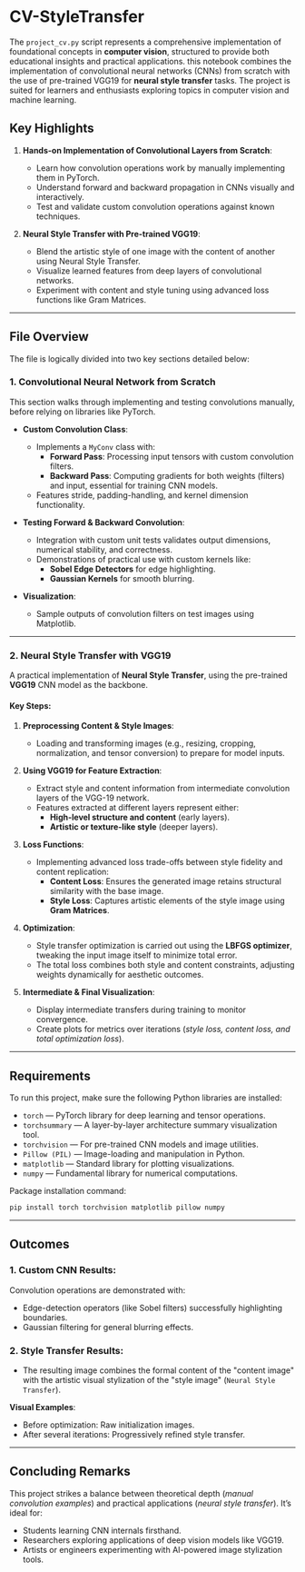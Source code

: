 # CV-StyleTransfer

The `project_cv.py` script represents a comprehensive implementation of foundational concepts in **computer vision**, structured to provide both educational insights and practical applications. this notebook combines the implementation of convolutional neural networks (CNNs) from scratch with the use of pre-trained VGG19 for **neural style transfer** tasks. The project is suited for learners and enthusiasts exploring topics in computer vision and machine learning.

## Key Highlights
1. **Hands-on Implementation of Convolutional Layers from Scratch**:
   - Learn how convolution operations work by manually implementing them in PyTorch.
   - Understand forward and backward propagation in CNNs visually and interactively.
   - Test and validate custom convolution operations against known techniques.

2. **Neural Style Transfer with Pre-trained VGG19**:
   - Blend the artistic style of one image with the content of another using Neural Style Transfer.
   - Visualize learned features from deep layers of convolutional networks.
   - Experiment with content and style tuning using advanced loss functions like Gram Matrices.

---

## File Overview 

The file is logically divided into two key sections detailed below:

### **1. Convolutional Neural Network from Scratch**

This section walks through implementing and testing convolutions manually, before relying on libraries like PyTorch.

- **Custom Convolution Class**:
    - Implements a `MyConv` class with:
      - **Forward Pass**: Processing input tensors with custom convolution filters.
      - **Backward Pass**: Computing gradients for both weights (filters) and input, essential for training CNN models.
    - Features stride, padding-handling, and kernel dimension functionality.

- **Testing Forward & Backward Convolution**:
    - Integration with custom unit tests validates output dimensions, numerical stability, and correctness.
    - Demonstrations of practical use with custom kernels like:
        - **Sobel Edge Detectors** for edge highlighting.
        - **Gaussian Kernels** for smooth blurring.

- **Visualization**:
    - Sample outputs of convolution filters on test images using Matplotlib.

---

### **2. Neural Style Transfer with VGG19**

A practical implementation of **Neural Style Transfer**, using the pre-trained **VGG19** CNN model as the backbone.

#### Key Steps:

1. **Preprocessing Content & Style Images**:
   - Loading and transforming images (e.g., resizing, cropping, normalization, and tensor conversion) to prepare for model inputs.

2. **Using VGG19 for Feature Extraction**:
   - Extract style and content information from intermediate convolution layers of the VGG-19 network.
   - Features extracted at different layers represent either:
     - **High-level structure and content** (early layers).
     - **Artistic or texture-like style** (deeper layers).

3. **Loss Functions**:
   - Implementing advanced loss trade-offs between style fidelity and content replication:
     - **Content Loss**: Ensures the generated image retains structural similarity with the base image.
     - **Style Loss**: Captures artistic elements of the style image using **Gram Matrices**.

4. **Optimization**:
   - Style transfer optimization is carried out using the **LBFGS optimizer**, tweaking the input image itself to minimize total error.
   - The total loss combines both style and content constraints, adjusting weights dynamically for aesthetic outcomes.

5. **Intermediate & Final Visualization**:
   - Display intermediate transfers during training to monitor convergence.
   - Create plots for metrics over iterations (*style loss, content loss, and total optimization loss*).

---

## Requirements
To run this project, make sure the following Python libraries are installed:
- `torch` — PyTorch library for deep learning and tensor operations.
- `torchsummary` — A layer-by-layer architecture summary visualization tool.
- `torchvision` — For pre-trained CNN models and image utilities.
- `Pillow (PIL)` — Image-loading and manipulation in Python.
- `matplotlib` — Standard library for plotting visualizations.
- `numpy` — Fundamental library for numerical computations.

Package installation command:
```bash
pip install torch torchvision matplotlib pillow numpy
```

---

## Outcomes

### 1. **Custom CNN Results**:
Convolution operations are demonstrated with:
- Edge-detection operators (like Sobel filters) successfully highlighting boundaries.
- Gaussian filtering for general blurring effects.

### 2. **Style Transfer Results**:
- The resulting image combines the formal content of the "content image" with the artistic visual stylization of the "style image" (`Neural Style Transfer`).

**Visual Examples**:
- Before optimization: Raw initialization images.
- After several iterations: Progressively refined style transfer.

---

## Concluding Remarks
This project strikes a balance between theoretical depth (*manual convolution examples*) and practical applications (*neural style transfer*). It’s ideal for:
- Students learning CNN internals firsthand.
- Researchers exploring applications of deep vision models like VGG19.
- Artists or engineers experimenting with AI-powered image stylization tools.
